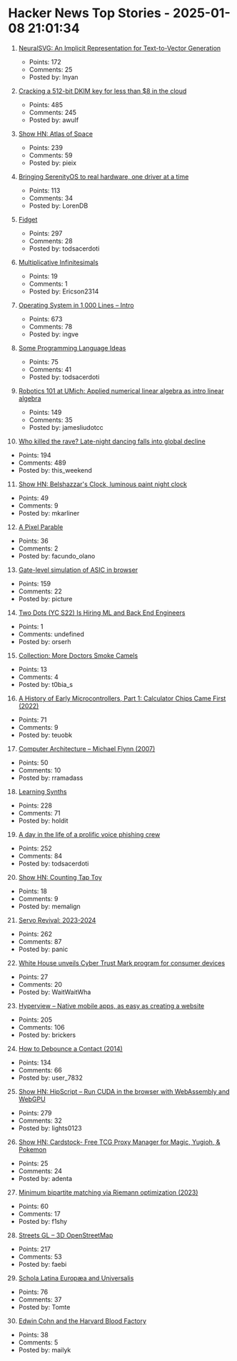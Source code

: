 # Hacker News Top Stories - 2025-01-08 21:01:34

1. [NeuralSVG: An Implicit Representation for Text-to-Vector Generation](https://sagipolaczek.github.io/NeuralSVG/)
   - Points: 172
   - Comments: 25
   - Posted by: lnyan

2. [Cracking a 512-bit DKIM key for less than $8 in the cloud](https://dmarcchecker.app/articles/crack-512-bit-dkim-rsa-key)
   - Points: 485
   - Comments: 245
   - Posted by: awulf

3. [Show HN: Atlas of Space](https://atlasof.space/)
   - Points: 239
   - Comments: 59
   - Posted by: pieix

4. [Bringing SerenityOS to real hardware, one driver at a time](https://sdomi.pl/weblog/23-serenityos-realhw/)
   - Points: 113
   - Comments: 34
   - Posted by: LorenDB

5. [Fidget](https://www.mattkeeter.com/projects/fidget/)
   - Points: 297
   - Comments: 28
   - Posted by: todsacerdoti

6. [Multiplicative Infinitesimals](https://github.com/Ericson2314/baccumulation/blob/main/math/multiplicative-infinitesimals.md)
   - Points: 19
   - Comments: 1
   - Posted by: Ericson2314

7. [Operating System in 1,000 Lines – Intro](https://operating-system-in-1000-lines.vercel.app/en)
   - Points: 673
   - Comments: 78
   - Posted by: ingve

8. [Some Programming Language Ideas](https://jerf.org/iri/post/2025/programming_language_ideas/)
   - Points: 75
   - Comments: 41
   - Posted by: todsacerdoti

9. [Robotics 101 at UMich: Applied numerical linear algebra as intro linear algebra](https://robotics.umich.edu/academics/courses/course-offerings/rob101-fall-2020/)
   - Points: 149
   - Comments: 35
   - Posted by: jamesliudotcc

10. [Who killed the rave? Late-night dancing falls into global decline](https://www.ft.com/content/2138e940-0c81-44b0-87a7-325f278413e1)
   - Points: 194
   - Comments: 489
   - Posted by: this_weekend

11. [Show HN: Belshazzar's Clock, luminous paint night clock](https://blog.karliner.net/projects/belshazzars-clock/)
   - Points: 49
   - Comments: 9
   - Posted by: mkarliner

12. [A Pixel Parable](https://olano.dev/blog/a-pixel-parable/)
   - Points: 36
   - Comments: 2
   - Posted by: facundo_olano

13. [Gate-level simulation of ASIC in browser](https://znah.net/tt09/)
   - Points: 159
   - Comments: 22
   - Posted by: picture

14. [Two Dots (YC S22) Is Hiring ML and Back End Engineers](https://www.ycombinator.com/companies/two-dots/jobs/97PTcHT-machine-learning-engineer)
   - Points: 1
   - Comments: undefined
   - Posted by: orserh

15. [Collection: More Doctors Smoke Camels](https://tobacco.stanford.edu/cigarettes/doctors-smoking/more-doctors-smoke-camels/)
   - Points: 13
   - Comments: 4
   - Posted by: t0bia_s

16. [A History of Early Microcontrollers, Part 1: Calculator Chips Came First (2022)](https://www.eejournal.com/article/a-history-of-early-microcontrollers-part-1-calculator-chips-came-first/)
   - Points: 71
   - Comments: 9
   - Posted by: teuobk

17. [Computer Architecture – Michael Flynn (2007)](https://onlinelibrary.wiley.com/doi/full/10.1002/9780470050118.ecse071)
   - Points: 50
   - Comments: 10
   - Posted by: rramadass

18. [Learning Synths](https://learningsynths.ableton.com)
   - Points: 228
   - Comments: 71
   - Posted by: holdit

19. [A day in the life of a prolific voice phishing crew](https://krebsonsecurity.com/2025/01/a-day-in-the-life-of-a-prolific-voice-phishing-crew/)
   - Points: 252
   - Comments: 84
   - Posted by: todsacerdoti

20. [Show HN: Counting Tap Toy](https://memalign.github.io/m/counting/index.html)
   - Points: 18
   - Comments: 9
   - Posted by: memalign

21. [Servo Revival: 2023-2024](https://blogs.igalia.com/mrego/servo-revival-2023-2024/)
   - Points: 262
   - Comments: 87
   - Posted by: panic

22. [White House unveils Cyber Trust Mark program for consumer devices](https://www.nextgov.com/cybersecurity/2025/01/white-house-unveils-cyber-trust-mark-program-consumer-devices/401991/)
   - Points: 27
   - Comments: 20
   - Posted by: WaitWaitWha

23. [Hyperview – Native mobile apps, as easy as creating a website](https://hyperview.org/)
   - Points: 205
   - Comments: 106
   - Posted by: brickers

24. [How to Debounce a Contact (2014)](https://www.ganssle.com/debouncing.htm)
   - Points: 134
   - Comments: 66
   - Posted by: user_7832

25. [Show HN: HipScript – Run CUDA in the browser with WebAssembly and WebGPU](https://hipscript.lights0123.com/)
   - Points: 279
   - Comments: 32
   - Posted by: lights0123

26. [Show HN: Cardstock- Free TCG Proxy Manager for Magic, Yugioh, & Pokemon](https://cardstock.denta.co)
   - Points: 25
   - Comments: 24
   - Posted by: adenta

27. [Minimum bipartite matching via Riemann optimization (2023)](https://ocramz.github.io/posts/2023-12-21-assignment-riemann-opt.html)
   - Points: 60
   - Comments: 17
   - Posted by: f1shy

28. [Streets GL – 3D OpenStreetMap](https://streets.gl/#47.35245,8.50958,21.25,42.00,459.10)
   - Points: 217
   - Comments: 53
   - Posted by: faebi

29. [Schola Latina Europæa and Universalis](http://avitus.alcuinus.net/schola_latina/soni_en.php)
   - Points: 76
   - Comments: 37
   - Posted by: Tomte

30. [Edwin Cohn and the Harvard Blood Factory](https://www.asimov.press/p/cohn)
   - Points: 38
   - Comments: 5
   - Posted by: mailyk

